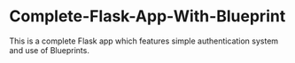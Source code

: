 # Complete-Flask-App-With-Blueprint
This is a complete Flask app which features simple authentication system and use of Blueprints.
